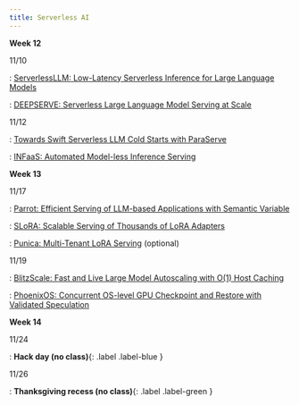 ```yaml
---
title: Serverless AI
---
```



**Week 12**

11/10

: [ServerlessLLM: Low-Latency Serverless Inference for Large Language Models](https://www.usenix.org/conference/osdi24/presentation/fu)

: [DEEPSERVE: Serverless Large Language Model Serving at Scale](https://www.usenix.org/conference/atc25/presentation/hu-junhao)


11/12

: [Towards Swift Serverless LLM Cold Starts with ParaServe](https://arxiv.org/pdf/2502.15524)

: [INFaaS: Automated Model-less Inference Serving](https://www.usenix.org/conference/atc21/presentation/romero)



**Week 13**

11/17

: [Parrot: Efficient Serving of LLM-based Applications with Semantic Variable](https://www.usenix.org/conference/osdi24/presentation/lin-chaofan)

: [SLoRA: Scalable Serving of Thousands of LoRA Adapters](https://proceedings.mlsys.org/paper_files/paper/2024/file/906419cd502575b617cc489a1a696a67-Paper-Conference.pdf)

: [Punica: Multi-Tenant LoRA Serving](https://proceedings.mlsys.org/paper_files/paper/2024/file/054de805fcceb78a201f5e9d53c85908-Paper-Conference.pdf) (optional)


11/19

: [BlitzScale: Fast and Live Large Model Autoscaling with O(1) Host Caching](https://www.usenix.org/conference/osdi25/presentation/zhang-dingyan)

: [PhoenixOS: Concurrent OS-level GPU Checkpoint and Restore with Validated Speculation](https://arxiv.org/abs/2405.12079)



**Week 14**

11/24

: **Hack day (no class)**{: .label .label-blue }

11/26

: **Thanksgiving recess (no class)**{: .label .label-green }




